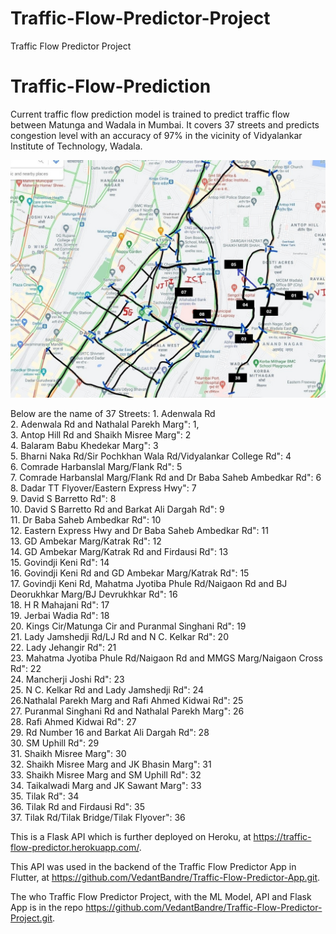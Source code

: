 # Traffic-Flow-Predictor-Project
Traffic Flow Predictor Project
# Traffic-Flow-Prediction
Current traffic flow prediction model is trained to predict traffic flow between Matunga and Wadala in Mumbai. It covers 37 streets and predicts congestion level with an accuracy of 97% in the vicinity of Vidyalankar Institute of Technology, Wadala.

![alt text](https://github.com/gaga1313/Traffic-Flow-Prediction/blob/main/street%20map.jpeg?raw=true)

Below are the name of 37 Streets:
    1. Adenwala Rd<br />
    2. Adenwala Rd and Nathalal Parekh Marg": 1,<br />
    3. Antop Hill Rd and Shaikh Misree Marg": 2 <br />
    4. Balaram Babu Khedekar Marg": 3<br />
    5. Bharni Naka Rd/Sir Pochkhan Wala Rd/Vidyalankar College Rd": 4<br />
    6. Comrade Harbanslal Marg/Flank Rd": 5<br />
    7. Comrade Harbanslal Marg/Flank Rd and Dr Baba Saheb Ambedkar Rd": 6<br />
    8. Dadar TT Flyover/Eastern Express Hwy": 7<br />
    9. David S Barretto Rd": 8<br />
    10. David S Barretto Rd and Barkat Ali Dargah Rd": 9<br />
    11. Dr Baba Saheb Ambedkar Rd": 10<br />
    12. Eastern Express Hwy and Dr Baba Saheb Ambedkar Rd": 11<br />
    13. GD Ambekar Marg/Katrak Rd": 12<br />
    14. GD Ambekar Marg/Katrak Rd and Firdausi Rd": 13<br />
    15. Govindji Keni Rd": 14<br />
    16. Govindji Keni Rd and GD Ambekar Marg/Katrak Rd": 15<br />
    17. Govindji Keni Rd, Mahatma Jyotiba Phule Rd/Naigaon Rd and BJ Deorukhkar Marg/BJ Devrukhkar Rd": 16<br />
    18. H R Mahajani Rd": 17<br />
    19. Jerbai Wadia Rd": 18<br />
    20. Kings Cir/Matunga Cir and Puranmal Singhani Rd": 19<br />
    21. Lady Jamshedji Rd/LJ Rd and N C. Kelkar Rd": 20<br />
    22. Lady Jehangir Rd": 21<br />
    23. Mahatma Jyotiba Phule Rd/Naigaon Rd and MMGS Marg/Naigaon Cross Rd": 22<br />
    24. Mancherji Joshi Rd": 23<br />
    25. N C. Kelkar Rd and Lady Jamshedji Rd": 24<br />
    26.Nathalal Parekh Marg and Rafi Ahmed Kidwai Rd": 25<br />
    27. Puranmal Singhani Rd and Nathalal Parekh Marg": 26<br />
    28. Rafi Ahmed Kidwai Rd": 27<br />
    29. Rd Number 16 and Barkat Ali Dargah Rd": 28<br />
    30. SM Uphill Rd": 29<br />
    31. Shaikh Misree Marg": 30<br />
    32. Shaikh Misree Marg and JK Bhasin Marg": 31<br />
    33. Shaikh Misree Marg and SM Uphill Rd": 32<br />
    34. Taikalwadi Marg and JK Sawant Marg": 33<br />
    35. Tilak Rd": 34<br />
    36. Tilak Rd and Firdausi Rd": 35<br />
    37. Tilak Rd/Tilak Bridge/Tilak Flyover": 36<br />


This is a Flask API which is further deployed on Heroku, at https://traffic-flow-predictor.herokuapp.com/.

This API was used in the backend of the Traffic Flow Predictor App in Flutter, at https://github.com/VedantBandre/Traffic-Flow-Predictor-App.git.

The who Traffic Flow Predictor Project, with the ML Model, API and Flask App is in the repo https://github.com/VedantBandre/Traffic-Flow-Predictor-Project.git.

